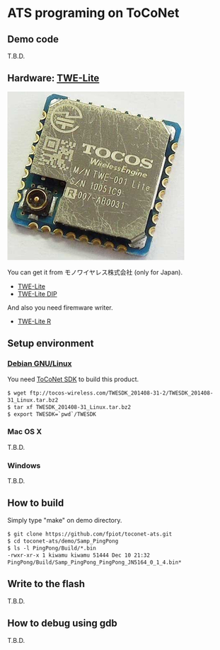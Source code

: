 # ATS programing on ToCoNet

## Demo code

T.B.D.

## Hardware: [TWE-Lite](http://mono-wireless.com/jp/products/index.html)

![](img/TWE-Lite.jpg)

You can get it from モノワイヤレス株式会社 (only for Japan).

* [TWE-Lite](http://mono-wireless.com/jp/products/TWE-001Lite.html)
* [TWE-Lite DIP](http://mono-wireless.com/jp/products/TWE-Lite-DIP/index.html)

And also you need firemware writer.

* [TWE-Lite R](http://mono-wireless.com/jp/products/TWE-Lite-R/index.html)

## Setup environment
### [Debian GNU/Linux](https://www.debian.org/)

You need [ToCoNet SDK](http://mono-wireless.com/jp/products/ToCoNet/TWESDK.html) to build this product.

```
$ wget ftp://tocos-wireless.com/TWESDK_201408-31-2/TWESDK_201408-31_Linux.tar.bz2
$ tar xf TWESDK_201408-31_Linux.tar.bz2
$ export TWESDK=`pwd`/TWESDK
```

### Mac OS X

T.B.D.

### Windows

T.B.D.

## How to build

Simply type "make" on demo directory.

```
$ git clone https://github.com/fpiot/toconet-ats.git
$ cd toconet-ats/demo/Samp_PingPong
$ ls -l PingPong/Build/*.bin
-rwxr-xr-x 1 kiwamu kiwamu 51444 Dec 10 21:32 PingPong/Build/Samp_PingPong_PingPong_JN5164_0_1_4.bin*
```

## Write to the flash

T.B.D.

## How to debug using gdb

T.B.D.
